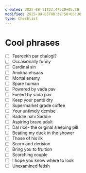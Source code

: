 ```yaml
---
created: 2025-08-11T22:47:30+05:30
modified: 2025-09-03T08:32:50+05:30
type: Checklist
---
```


# Cool phrases

- [ ] Taareekh par chalogi?
- [ ] Occasionally funny
- [ ] Cardinal sin
- [ ] Anokha ehsaas
- [ ] Mortal enemy 
- [ ] Spare human
- [ ] Powered by vada pav
- [ ] Fueled by vada pav
- [ ] Keep your pants dry
- [ ] Supermarket grade coffee
- [ ] Your untimely demise
- [ ] Baddie nahi Saddie
- [ ] Aspiring brave adult
- [ ] Dal rice- the original sleeping pill 
- [ ] Beating my duck in the shower
- [ ] Those of his ilk
- [ ] Scorn and derision 
- [ ] Bring you to fruition 
- [ ] Scorching couple 
- [ ] I hope you know where to look
- [ ] Unexamined fetish
